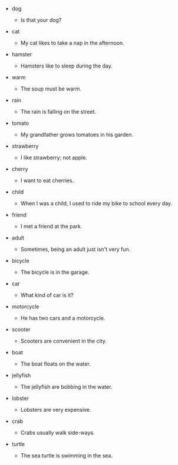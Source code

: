 - dog
  - Is that your dog?

- cat
  - My cat likes to take a nap in the afternoon.

- hamster
  - Hamsters like to sleep during the day.

- warm
  - The soup must be warm.

- rain
  - The rain is falling on the street.

- tomato
  - My grandfather grows tomatoes in his garden.

- strawberry
    - I like strawberry; not apple.

- cherry
  - I want to eat cherries.

- child
  - When I was a child, I used to ride my bike to school every day.

- friend
  - I met a friend at the park.

- adult
  - Sometimes, being an adult just isn't very fun.

- bicycle
  - The bicycle is in the garage.

- car
  - What kind of car is it?

- motorcycle
  - He has two cars and a motorcycle.

- scooter
  - Scooters are convenient in the city.

- boat
  - The boat floats on the water.

- jellyfish
  - The jellyfish are bobbing in the water.

- lobster
  - Lobsters are very expensive.

- crab
  - Crabs usually walk side-ways.

- turtle
  - The sea turtle is swimming in the sea.

